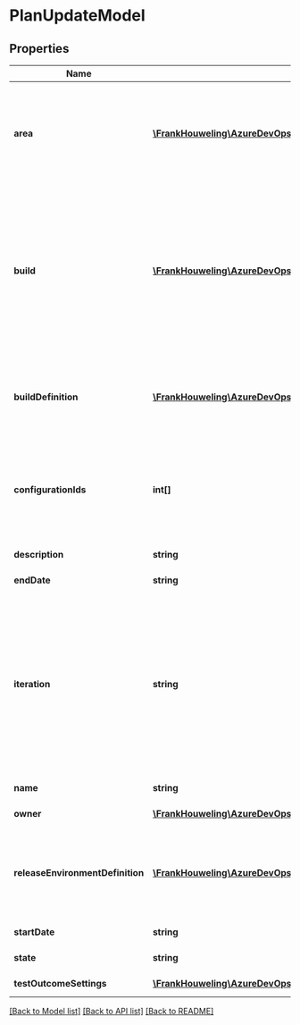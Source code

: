# PlanUpdateModel

## Properties
Name | Type | Description | Notes
------------ | ------------- | ------------- | -------------
**area** | [**\FrankHouweling\AzureDevOpsClient\Test\Model\ShallowReference**](ShallowReference.md) | Area path to which the test plan belongs. This should be set to area path of the team that works on this test plan. | [optional] 
**build** | [**\FrankHouweling\AzureDevOpsClient\Test\Model\ShallowReference**](ShallowReference.md) | Build ID of the build whose quality is tested by the tests in this test plan. For automated testing, this build ID is used to find the test binaries that contain automated test methods. | [optional] 
**buildDefinition** | [**\FrankHouweling\AzureDevOpsClient\Test\Model\ShallowReference**](ShallowReference.md) | The Build Definition that generates a build associated with this test plan. | [optional] 
**configurationIds** | **int[]** | IDs of configurations to be applied when new test suites and test cases are added to the test plan. | [optional] 
**description** | **string** | Description of the test plan. | [optional] 
**endDate** | **string** | End date for the test plan. | [optional] 
**iteration** | **string** | Iteration path assigned to the test plan. This indicates when the target iteration by which the testing in this plan is supposed to be complete and the product is ready to be released. | [optional] 
**name** | **string** | Name of the test plan. | [optional] 
**owner** | [**\FrankHouweling\AzureDevOpsClient\Test\Model\IdentityRef**](IdentityRef.md) | Owner of the test plan. | [optional] 
**releaseEnvironmentDefinition** | [**\FrankHouweling\AzureDevOpsClient\Test\Model\ReleaseEnvironmentDefinitionReference**](ReleaseEnvironmentDefinitionReference.md) | Release Environment to be used to deploy the build and run automated tests from this test plan. | [optional] 
**startDate** | **string** | Start date for the test plan. | [optional] 
**state** | **string** | State of the test plan. | [optional] 
**testOutcomeSettings** | [**\FrankHouweling\AzureDevOpsClient\Test\Model\TestOutcomeSettings**](TestOutcomeSettings.md) | Test Outcome settings | [optional] 

[[Back to Model list]](../README.md#documentation-for-models) [[Back to API list]](../README.md#documentation-for-api-endpoints) [[Back to README]](../README.md)


